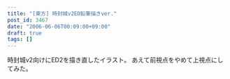 ```yaml
---
title: "[東方] 時封城v2ED鉛筆描きver."
post_id: 3467
date: "2006-06-06T00:09:00+09:00"
draft: true
tags: []
---
```



時封城v2向けにED2を描き直したイラスト。 あえて前視点をやめて上視点にしてみた。
